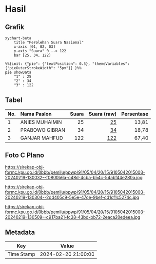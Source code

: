 # Hasil

## Grafik

```mermaid
xychart-beta
    title "Perolehan Suara Nasional"
    x-axis [01, 02, 03]
    y-axis "Suara" 0 --> 122
    bar [25, 34, 122]
```

```mermaid
%%{init: {"pie": {"textPosition": 0.5}, "themeVariables": {"pieOuterStrokeWidth": "5px"}} }%%
pie showData
    "1" : 25
    "2" : 34
    "3" : 122
```

## Tabel

| No. | Nama Paslon    | Suara | Suara (raw) | Persentase |
|:--- |:-------------- | -----:| -----------:| ----------:|
| 1   | ANIES MUHAIMIN | 25    | [25][p-1]   | 13,81      |
| 2   | PRABOWO GIBRAN | 34    | [34][p-2]   | 18,78      |
| 3   | GANJAR MAHFUD  | 122   | [122][p-3]  | 67,40      |


[p-1]: https://github.com/gigit-pemilu/pemilu-2024/blob/main/pilpres/hitung-suara/sub/91-papua/sub/05-kepulauan-yapen/sub/04-angkaisera/sub/2015-roipi/sub/003-tps/sub/paslon-1.txt
[p-2]: https://github.com/gigit-pemilu/pemilu-2024/blob/main/pilpres/hitung-suara/sub/91-papua/sub/05-kepulauan-yapen/sub/04-angkaisera/sub/2015-roipi/sub/003-tps/sub/paslon-2.txt
[p-3]: https://github.com/gigit-pemilu/pemilu-2024/blob/main/pilpres/hitung-suara/sub/91-papua/sub/05-kepulauan-yapen/sub/04-angkaisera/sub/2015-roipi/sub/003-tps/sub/paslon-3.txt

## Foto C Plano

https://sirekap-obj-formc.kpu.go.id/0bbb/pemilu/ppwp/91/05/04/20/15/9105042015003-20240219-130032--f0800b6a-c48d-4cba-b54c-54abf44e280a.jpg

https://sirekap-obj-formc.kpu.go.id/0bbb/pemilu/ppwp/91/05/04/20/15/9105042015003-20240219-130304--2dd405c9-5e5e-47ce-9bef-cd1cf1c5274c.jpg

https://sirekap-obj-formc.kpu.go.id/0bbb/pemilu/ppwp/91/05/04/20/15/9105042015003-20240219-130509--c917ba21-fc38-43bd-bb72-2eaca20edeea.jpg


## Metadata

| Key        | Value               |
| ---------- | ------------------- |
| Time Stamp | 2024-02-20 21:00:00 |



